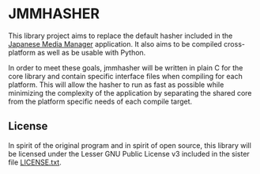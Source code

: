# JMMHASHER

This library project aims to replace the default hasher included in the
[Japanese Media Manager][1] application. It also aims to be compiled cross-
platform as well as be usable with Python.

In order to meet these goals, jmmhasher will be written in plain C for the core
library and contain specific interface files when compiling for each platform.
This will allow the hasher to run as fast as possible while minimizing the
complexity of the application by separating the shared core from the platform
specific needs of each compile target.

## License

In spirit of the original program and in spirit of open source, this library
will be licensed under the Lesser GNU Public License v3 included in the sister
file [LICENSE.txt][2].

  [1]: http://code.google.com/p/jmm "Japanese Media Manager"
  [2]: LICENSE.txt "GPLv3 and LGPLv3 license"
